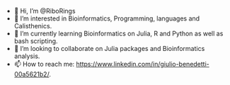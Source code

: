 - 👋 Hi, I’m @RiboRings
- 👀 I’m interested in Bioinformatics, Programming, languages and Calisthenics.
- 🌱 I’m currently learning Bioinformatics on Julia, R and Python as well as bash scripting.
- 💞️ I’m looking to collaborate on Julia packages and Bioinformatics analysis.
- 📫 How to reach me: https://www.linkedin.com/in/giulio-benedetti-00a5621b2/.

<!---
RiboRings/RiboRings is a ✨ special ✨ repository because its `README.md` (this file) appears on your GitHub profile.
You can click the Preview link to take a look at your changes.
--->
